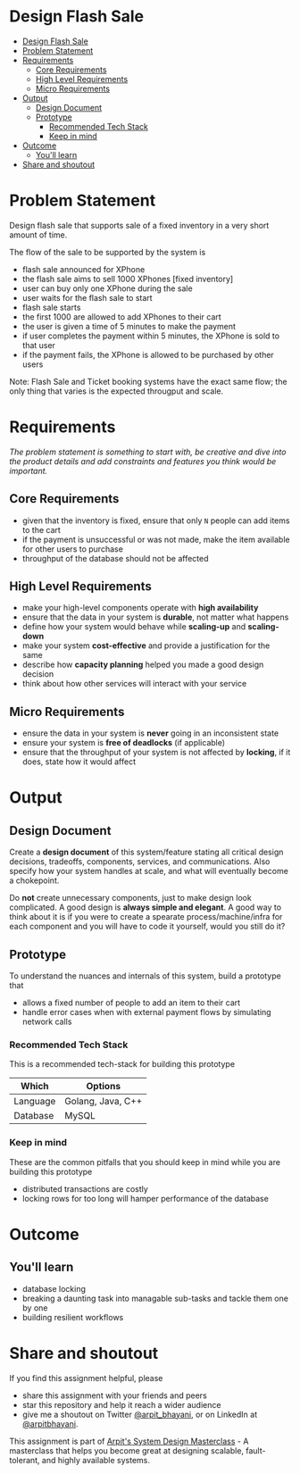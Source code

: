 Design Flash Sale
===

<!--ts-->
* [Design Flash Sale](#design-flash-sale)
* [Problem Statement](#problem-statement)
* [Requirements](#requirements)
   * [Core Requirements](#core-requirements)
   * [High Level Requirements](#high-level-requirements)
   * [Micro Requirements](#micro-requirements)
* [Output](#output)
   * [Design Document](#design-document)
   * [Prototype](#prototype)
      * [Recommended Tech Stack](#recommended-tech-stack)
      * [Keep in mind](#keep-in-mind)
* [Outcome](#outcome)
   * [You'll learn](#youll-learn)
* [Share and shoutout](#share-and-shoutout)
<!--te-->

# Problem Statement

Design flash sale that supports sale of a fixed inventory in a very short amount of time.

The flow of the sale to be supported by the system is

 - flash sale announced for XPhone
 - the flash sale aims to sell 1000 XPhones [fixed inventory]
 - user can buy only one XPhone during the sale
 - user waits for the flash sale to start
 - flash sale starts
 - the first 1000 are allowed to add XPhones to their cart
 - the user is given a time of 5 minutes to make the payment
 - if user completes the payment within 5 minutes, the XPhone is sold to that user
 - if the payment fails, the XPhone is allowed to be purchased by other users

Note: Flash Sale and Ticket booking systems have the exact same flow; the only thing that varies is the expected througput and scale.

# Requirements

<!--rs-->
*The problem statement is something to start with, be creative and dive into the product details and add constraints and features you think would be important.*
<!--re-->

## Core Requirements

 - given that the inventory is fixed, ensure that only `N` people can add items to the cart
 - if the payment is unsuccessful or was not made, make the item available for other users to purchase
 - throughput of the database should not be affected

##  High Level Requirements
<!--hs-->
- make your high-level components operate with **high availability**
 - ensure that the data in your system is **durable**, not matter what happens
 - define how your system would behave while **scaling-up** and **scaling-down**
 - make your system **cost-effective** and provide a justification for the same
 - describe how **capacity planning** helped you made a good design decision 
 - think about how other services will interact with your service
<!--he-->

##  Micro Requirements
<!--ms-->
- ensure the data in your system is **never** going in an inconsistent state
 - ensure your system is **free of deadlocks** (if applicable)
 - ensure that the throughput of your system is not affected by **locking**, if it does, state how it would affect
<!--me-->

# Output

## Design Document
<!--ds-->
Create a **design document** of this system/feature stating all critical design decisions, tradeoffs, components, services, and communications. Also specify how your system handles at scale, and what will eventually become a chokepoint.

Do **not** create unnecessary components, just to make design look complicated. A good design is **always simple and elegant**. A good way to think about it is if you were to create a spearate process/machine/infra for each component and you will have to code it yourself, would you still do it?
<!--de-->

## Prototype

To understand the nuances and internals of this system, build a prototype that

- allows a fixed number of people to add an item to their cart
- handle error cases when with external payment flows by simulating network calls

###  Recommended Tech Stack

This is a recommended tech-stack for building this prototype

|Which|Options|
|-----|-----|
|Language|Golang, Java, C++|
|Database|MySQL|

###  Keep in mind

These are the common pitfalls that you should keep in mind while you are building this prototype

- distributed transactions are costly
- locking rows for too long will hamper performance of the database

# Outcome

##  You'll learn

- database locking
- breaking a daunting task into managable sub-tasks and tackle them one by one
- building resilient workflows

<!--fs-->
#  Share and shoutout

If you find this assignment helpful, please
 - share this assignment with your friends and peers
 - star this repository and help it reach a wider audience
 - give me a shoutout on Twitter [@arpit_bhayani](https://twitter.com/@arpit_bhayani), or on LinkedIn at [@arpitbhayani](https://www.linkedin.com/in/arpitbhayani/).

This assignment is part of [Arpit's System Design Masterclass](https://arpitbhayani.me/masterclass) - A masterclass that helps you become great at designing scalable, fault-tolerant, and highly available systems.
<!--fe-->